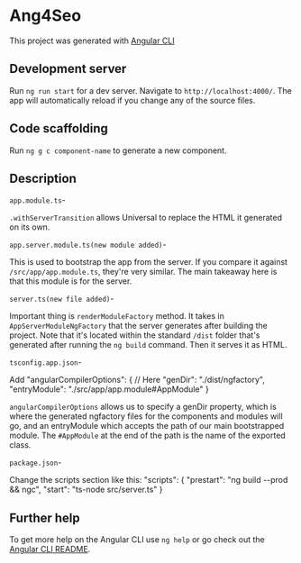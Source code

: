 # Ang4Seo

This project was generated with [Angular CLI](https://github.com/angular/angular-cli) 

## Development server

Run `ng run start` for a dev server. Navigate to `http://localhost:4000/`. The app will automatically reload if you change any of the source files.

## Code scaffolding

Run `ng g c component-name` to generate a new component. 

## Description

`app.module.ts`-

`.withServerTransition` allows Universal to replace the HTML it generated on its own.

`app.server.module.ts(new module added)`-

This is used to bootstrap the app from the server. If you compare it against `/src/app/app.module.ts`, they're very similar. The main takeaway here is that this module is for the server.

`server.ts(new file added)`-

Important thing is `renderModuleFactory` method. It takes in `AppServerModuleNgFactory` that the server generates after building the project.
Note that it's located within the standard `/dist` folder that's generated after running the `ng build` command. Then it serves it as HTML.

`tsconfig.app.json`-

 Add "angularCompilerOptions": {                             // Here
      "genDir": "./dist/ngfactory",
      "entryModule": "./src/app/app.module#AppModule"
  }  

`angularCompilerOptions` allows us to specify a genDir property, which is where the generated ngfactory files for the components and modules will go, and an entryModule which accepts the path of our main bootstrapped module. The `#AppModule` at the end of the path is the name of the exported class.

`package.json`-

Change the scripts section like this:
"scripts": {
    "prestart": "ng build --prod && ngc",
    "start": "ts-node src/server.ts"
  }


## Further help

To get more help on the Angular CLI use `ng help` or go check out the [Angular CLI README](https://github.com/angular/angular-cli/blob/master/README.md).
